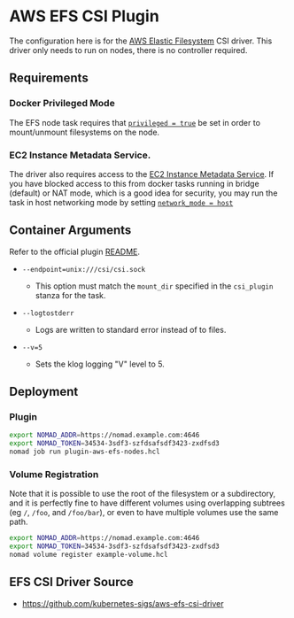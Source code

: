 # AWS EFS CSI Plugin

The configuration here is for the [AWS Elastic Filesystem](https://aws.amazon.com/efs/) CSI driver. This driver only needs to run on nodes, there is no controller required.

## Requirements

### Docker Privileged Mode

The EFS node task requires that [`privileged = true`](https://www.nomadproject.io/docs/drivers/docker#privileged) be set in order to mount/unmount filesystems on the node.

### EC2 Instance Metadata Service.

The driver also requires access to the [EC2 Instance Metadata Service](https://docs.aws.amazon.com/AWSEC2/latest/UserGuide/ec2-instance-metadata.html).
If you have blocked access to this from docker tasks running in bridge (default) or NAT mode, which is a good idea for security, you may run the task in host networking mode by setting [`network_mode = host`](https://www.nomadproject.io/docs/drivers/docker#network_mode)

## Container Arguments
 
Refer to the official plugin [README](https://github.com/kubernetes-sigs/aws-efs-csi-driver/blob/master/docs/README.md).
 
- `--endpoint=unix:///csi/csi.sock`

  - This option must match the `mount_dir` specified in the `csi_plugin` stanza for the task.

- `--logtostderr`

  - Logs are written to standard error instead of to files.

- `--v=5`

  - Sets the klog logging "V" level to 5.

## Deployment

### Plugin

```bash
export NOMAD_ADDR=https://nomad.example.com:4646
export NOMAD_TOKEN=34534-3sdf3-szfdsafsdf3423-zxdfsd3
nomad job run plugin-aws-efs-nodes.hcl
```

### Volume Registration

Note that it is possible to use the root of the filesystem or a subdirectory, and it is perfectly fine to have different volumes using overlapping subtrees (eg `/`, `/foo`, and `/foo/bar`), or even to have multiple volumes use the same path.

```bash
export NOMAD_ADDR=https://nomad.example.com:4646
export NOMAD_TOKEN=34534-3sdf3-szfdsafsdf3423-zxdfsd3
nomad volume register example-volume.hcl
```

## EFS CSI Driver Source

- https://github.com/kubernetes-sigs/aws-efs-csi-driver
